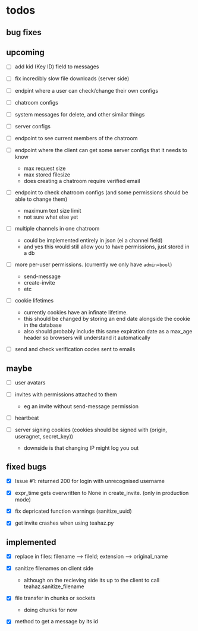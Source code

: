 todos
=====
bug fixes
---------

upcoming
--------

- [ ] add kid (Key ID) field to messages


- [ ] fix incredibly slow file downloads (server side)


- [ ] endpint where a user can check/change their own configs


- [ ] chatroom configs


- [ ] system messages for delete, and other similar things


- [ ] server configs


- [ ] endpoint to see current members of the chatroom


- [ ] endpoint where the client can get some server configs that it needs to know
    - max request size
    - max stored filesize
    - does creating a chatroom require verified email


- [ ] endpoint to check chatroom configs (and some permissions should be able to change them)
    - maximum text size limit
    - not sure what else yet


- [ ] multiple channels in one chatroom
    - could be implemented entirely in json (ei a channel field)
    - and yes this would still allow you to have permissions, just stored in a db


- [ ] more per-user permissions. (currently we only have `admin=bool`)
    - send-message
    - create-invite
    - etc


- [ ] cookie lifetimes
    - currently cookies have an infinate lifetime.
    - this should be changed by storing an end date alongside the cookie in the database
    - also should probably include this same expiration date as a max_age header so browsers will understand it automatically


- [ ] send and check verification codes sent to emails



maybe
-----
- [ ] user avatars

- [ ] invites with permissions attached to them
    - eg an invite without send-message permission


- [ ] heartbeat


- [ ] server signing cookies (cookies should be signed with (origin, useragnet, secret\_key))
    - downside is that changing IP might log you out




fixed bugs
----------
- [x] Issue #1: returned 200 for login with unrecognised username


- [x] expr\_time gets overwritten to None in create\_invite. \(only in production mode\)


- [x] fix depricated function warnings (sanitize\_uuid)


- [x] get invite crashes when using teahaz.py


implemented
-----------
- [x] replace in files: filename --> fileId; extension --> original\_name


- [x] sanitize filenames on client side
    - although on the recieving side its up to the client to call teahaz.sanitize\_filename


- [x] file transfer in chunks or sockets
    - doing chunks for now


- [x] method to get a message by its id
